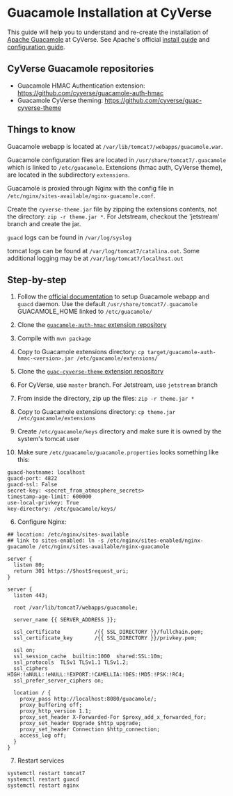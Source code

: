 # Guacamole Installation at CyVerse

This guide will help you to understand and re-create the installation of [Apache Guacamole](https://guacamole.apache.org/) at CyVerse. See Apache's official [install guide](https://guacamole.apache.org/doc/gug/installing-guacamole.html) and [configuration guide](https://guacamole.apache.org/doc/gug/configuring-guacamole.html).

## CyVerse Guacamole repositories

- Guacamole HMAC Authentication extension: https://github.com/cyverse/guacamole-auth-hmac
- Guacamole CyVerse theming: https://github.com/cyverse/guac-cyverse-theme


## Things to know

Guacamole webapp is located at `/var/lib/tomcat7/webapps/guacamole.war`.

Guacamole configuration files are located in `/usr/share/tomcat7/.guacamole` which is linked to `/etc/guacamole`. Extensions (hmac auth, CyVerse theme), are located in the subdirectory `extensions`.

Guacamole is proxied through Nginx with the config file in `/etc/nginx/sites-available/nginx-guacamole.conf`.

Create the `cyverse-theme.jar` file by zipping the extensions contents, not the directory: `zip -r theme.jar *`. For Jetstream, checkout the 'jetstream' branch and create the jar.

`guacd` logs can be found in `/var/log/syslog`

tomcat logs can be found at `/var/log/tomcat7/catalina.out`. Some additional logging may be at `/var/log/tomcat7/localhost.out`


## Step-by-step

1. Follow the [official documentation](https://guacamole.apache.org/doc/gug/installing-guacamole.html) to setup Guacamole webapp and `guacd` daemon. Use the default `/usr/share/tomcat7/.guacamole` GUACAMOLE_HOME linked to `/etc/guacamole/`

2. Clone the [`guacamole-auth-hmac` extension repository](https://github.com/cyverse/guacamole-auth-hmac)
  1. Compile with `mvn package`
  2. Copy to Guacamole extensions directory:
    ```
    cp target/guacamole-auth-hmac-<version>.jar /etc/guacamole/extensions/
    ```

3. Clone the [`guac-cyverse-theme` extension repository](https://github.com/cyverse/guac-cyverse-theme)
  1. For CyVerse, use `master` branch. For Jetstream, use `jetstream` branch
  2. From inside the directory, zip up the files:
    ```
    zip -r theme.jar *
    ```
  3. Copy to Guacamole extensions directory:
    ```
    cp theme.jar /etc/guacamole/extensions
    ```

4. Create `/etc/guacamole/keys` directory and make sure it is owned by the system's tomcat user

5. Make sure `/etc/guacamole/guacamole.properties` looks something like this:
  ```
  guacd-hostname: localhost
  guacd-port: 4822
  guacd-ssl: False
  secret-key: <secret_from_atmosphere_secrets>
  timestamp-age-limit: 600000
  use-local-privkey: True
  key-directory: /etc/guacamole/keys/
  ```

6. Configure Nginx:
  ```
  ## location: /etc/nginx/sites-available
  ## link to sites-enabled: ln -s /etc/nginx/sites-enabled/nginx-guacamole /etc/nginx/sites-available/nginx-guacamole

  server {
    listen 80;
    return 301 https://$host$request_uri;
  }

  server {
    listen 443;

    root /var/lib/tomcat7/webapps/guacamole;

    server_name {{ SERVER_ADDRESS }};

    ssl_certificate           /{{ SSL_DIRECTORY }}/fullchain.pem;
    ssl_certificate_key       /{{ SSL_DIRECTORY }}/privkey.pem;

    ssl on;
    ssl_session_cache  builtin:1000  shared:SSL:10m;
    ssl_protocols  TLSv1 TLSv1.1 TLSv1.2;
    ssl_ciphers HIGH:!aNULL:!eNULL:!EXPORT:!CAMELLIA:!DES:!MD5:!PSK:!RC4;
    ssl_prefer_server_ciphers on;

    location / {
      proxy_pass http://localhost:8080/guacamole/;
      proxy_buffering off;
      proxy_http_version 1.1;
      proxy_set_header X-Forwarded-For $proxy_add_x_forwarded_for;
      proxy_set_header Upgrade $http_upgrade;
      proxy_set_header Connection $http_connection;
      access_log off;
    }
  }
  ```

7. Restart services
  ```
  systemctl restart tomcat7
  systemctl restart guacd
  systemctl restart nginx
  ```
